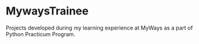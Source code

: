 # MywaysTrainee
Projects developed during my learning experience at MyWays as a part of Python Practicum Program.
